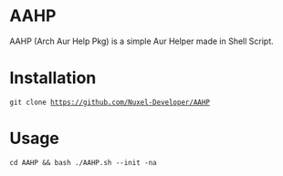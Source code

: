 # AAHP
AAHP (Arch Aur Help Pkg) is a simple Aur Helper made in Shell Script.
<br>
# Installation
<code>git clone https://github.com/Nuxel-Developer/AAHP</code>
<br>
# Usage
<code>cd AAHP && bash ./AAHP.sh --init -na</code>
